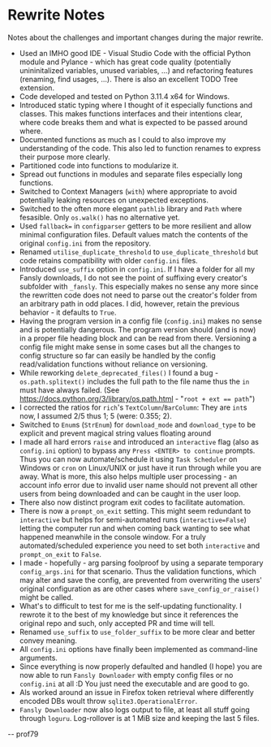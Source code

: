 # Rewrite Notes

Notes about the challenges and important changes during the major rewrite.

* Used an IMHO good IDE - Visual Studio Code with the official Python module and Pylance - which has great code quality (potentially unininitalized variables, unused variables, ...) and refactoring features (renaming, find usages, ...). There is also an excellent TODO Tree extension.
* Code developed and tested on Python 3.11.4 x64 for Windows.
* Introduced static typing where I thought of it especially functions and classes. This makes functions interfaces and their intentions clear, where code breaks them and what is expected to be passed around where.
* Documented functions as much as I could to also improve my understanding of the code. This also led to function renames to express their purpose more clearly.
* Partitioned code into functions to modularize it.
* Spread out functions in modules and separate files especially long functions.
* Switched to Context Managers (`with`) where appropriate to avoid potentially leaking resources on unexpected exceptions.
* Switched to the often more elegant `pathlib` library and `Path` where fesasible. Only `os.walk()` has no alternative yet.
* Used `fallback=` in `configparser` getters to be more resilient and allow minimal configuration files. Default values match the contents of the original `config.ini` from the repository.
* Renamed `utilise_duplicate_threshold` to `use_duplicate_threshold` but code retains compatibility with older `config.ini` files.
* Introduced `use_suffix` option in `config.ini`. If I have a folder for all my Fansly downloads, I do not see the point of suffixing every creator's subfolder with `_fansly`. This especially makes no sense any more since the rewritten code does not need to parse out the creator's folder from an arbitrary path in odd places. I did, however, retain the previous behavior - it defaults to `True`.
* Having the program version in a config file (`config.ini`) makes no sense and is potentially dangerous. The program version should (and is now) in a proper file heading block and can be read from there. Versioning a config file might make sense in some cases but all the changes to config structure so far can easily be handled by the config read/validation functions without reliance on versioning.
* While reworking `delete_deprecated_files()` I found a bug - `os.path.splitext()` includes the full path to the file name thus the `in` must have always failed. (See <https://docs.python.org/3/library/os.path.html> - "`root + ext == path`")
* I corrected the ratios for `rich`'s `TextColumn`/`BarColumn`: They are `int`s now, I assumed 2/5 thus 1; 5 (were: 0.355; 2).
* Switched to `Enum`s (`StrEnum`) for `download_mode` and `download_type` to be explicit and prevent magical string values floating around
* I made all hard errors `raise` and introduced an `interactive` flag (also as `config.ini` option) to bypass any `Press <ENTER> to continue` prompts. Thus you can now automate/schedule it using `Task Scheduler` on Windows or `cron` on Linux/UNIX or just have it run through while you are away. What is more, this also helps multiple user processing - an account info error due to invalid user name should not prevent all other users from being downloaded and can be caught in the user loop.
* There also now distinct program exit codes to facilitate automation.
* There is now a `prompt_on_exit` setting. This might seem redundant to `interactive` but helps for semi-automated runs (`interactive=False`) letting the computer run and when coming back wanting to see what happened meanwhile in the console window. For a truly automated/scheduled experience you need to set both `interactive` and `prompt_on_exit` to `False`.
* I made - hopefully - arg parsing foolproof by using a separate temporary `config_args.ini` for that scenario. Thus the validation functions, which may alter and save the config, are prevented from overwriting the users' original configuration as are other cases where `save_config_or_raise()` might be called.
* What's to difficult to test for me is the self-updating functionality. I rewrote it to the best of my knowledge but since it references the original repo and such, only accepted PR and time will tell.
* Renamed `use_suffix` to `use_folder_suffix` to be more clear and better convey meaning.
* All `config.ini` options have finally been implemented as command-line arguments.
* Since everything is now properly defaulted and handled (I hope) you are now able to run `Fansly Downloader` with empty config files or no `config.ini` at all :D You just need the executable and are good to go.
* Als worked around an issue in Firefox token retrieval where differently encoded DBs woult throw `sqlite3.OperationalError`.
* `Fansly Downloader` now also logs output to file, at least all stuff going through `loguru`. Log-rollover is at 1 MiB size and keeping the last 5 files.

-- prof79
